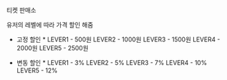 티켓 판매소 

유저의 레벨에 따라 가격 할인 해줌

* 고정 할인 *
LEVER1 - 500원
LEVER2 - 1000원
LEVER3 - 1500원
LEVER4 - 2000원
LEVER5 - 2500원

* 변동 할인 *
LEVER1 - 3%
LEVER2 - 5%
LEVER3 - 7%
LEVER4 - 10%
LEVER5 - 12%
